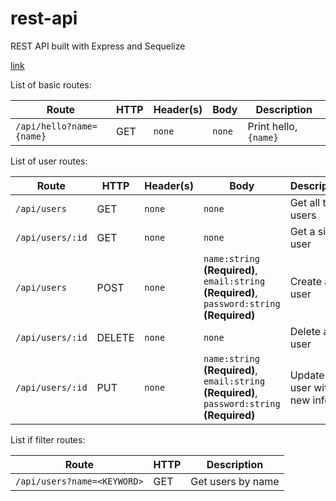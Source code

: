 # rest-api
REST API built with Express and Sequelize

[link](https://banana-pudding-65840.herokuapp.com/)

List of basic routes:

Route | HTTP | Header(s) | Body | Description 
--- | --- | --- | --- | ---
`/api/hello?name={name}` | GET  | `none`    | `none` | Print hello, `{name}`


List of user routes:

Route | HTTP | Header(s) | Body | Description
---|---|---|---|---
`/api/users` | GET | `none` | `none` | Get all the users
`/api/users/:id` | GET | `none` | `none` | Get a single user
`/api/users` | POST | `none` | `name:string` __(Required)__,<br>`email:string` __(Required)__,<br>`password:string` __(Required)__ | Create a user
`/api/users/:id` | DELETE | `none` | `none` | Delete a user
`/api/users/:id` | PUT | `none` |`name:string` __(Required)__,<br>`email:string` __(Required)__,<br>`password:string` __(Required)__ | Update a user with new info

List if filter routes:

Route | HTTP | Description
--- | --- | ---
`/api/users?name=<KEYWORD>` | GET | Get users by name
